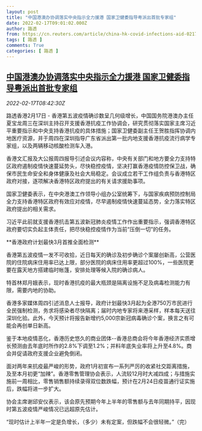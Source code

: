 ```yaml
---
layout: post
title: "中国港澳办协调落实中央指示全力援港 国家卫健委指导粤派出首批专家组"
date: 2022-02-17T09:01:02.000Z
author: 路透
from: https://cn.reuters.com/article/china-hk-covid-infections-aid-0217-idCNKBS2KM0QQ
tags: [ 路透 ]
comments: True
categories: [ 路透 ]
---
```

<!--1645088462000-->
[中国港澳办协调落实中央指示全力援港 国家卫健委指导粤派出首批专家组](https://cn.reuters.com/article/china-hk-covid-infections-aid-0217-idCNKBS2KM0QQ)
------

<div>
<div><i>2022-02-17T08:42:30Z</i></div><p>路透香港2月17日 - 香港第五波疫情确诊数呈几何级增长，中国国务院港澳办主任夏宝龙周三在深圳主持召开支援香港抗疫工作协调会，研究贯彻落实国家主席习近平重要指示和中央支持香港抗疫的具体措施；国家卫健委副主任王贺胜指挥协调内地医疗资源，并于周四在深圳指导广东省派出第一批内地支援香港抗疫流行病学专家组，以及两辆移动核酸检测车入港。</p><p>香港文汇报及大公报周四报导引述会议内容称，中央有关部门和地方要全力支持特区政府遏制疫情快速蔓延势头，尽快稳控疫情，坚决打赢香港疫情防控保卫战，确保市民生命安全和身体健康及社会大局稳定。会议成立若干工作组负责与香港特区政府对接，逐项解决香港特区政府提出的有关请求援助事项。</p><p>国家卫健委表示，在中央港澳工作领导小组办公室统筹下，与国家疾病预防控制局全力支持香港特区政府有效应对疫情，尽早遏制疫情快速蔓延态势，全力落实特区政府提出的相关需求。</p><p>习近平此前就支援香港抗击第五波新冠肺炎疫情工作作出重要指示，强调香港特区政府要切实负起主体责任，把尽快稳控疫情作为当前“压倒一切”的任务。</p><p>**香港政府计划最快3月首推全面检测**</p><p>香港第五波疫情一发不可收拾，近日每天的确诊及初步确诊个案屡创新高，公营医院的住院病床住用率已达上限，部分医院的病床住用率更超过100%，一些医院更要在露天地方搭建临时帐篷，安排处理等候入院的确诊病人。</p><p>特首林郑月娥表示，现时香港抗疫的最大瓶颈是隔离设施不足及病毒检测能力有限，需要内地的协助。</p><p>香港多家媒体周四引述消息人士报导，政府计划最快3月起为全港750万市民进行全民强制检测，务求将感染者尽快隔离；届时内地专家将来港采样，样本每天送往深圳化验。此外，今天预计将报告新增约5,000宗新冠病毒确诊个案，换言之有可能会再创单日新高。</p><p>鉴于本地疫情恶化，香港历史悠久的商业团体--香港总商会将今年香港经济实质增长预测由去年底时所作的2.8%下调至1.2%；并料年底失业率将上升至4.8%。商会并促请政府支援企业避免倒闭。</p><p>面对两年来抗疫最严峻的形势，政府1月初宣布一系列严厉的收紧社交距离措施，及至本月初更“加辣”。香港零售管理协会表示，人流较12月时大减四成；与措施实施前一周相比，零售销售额持续录得双位数跌幅，预计在2月24日疫苗通行证实施后，跌幅将进一步扩大。</p><p>协会主席谢邱安仪表示，该会原先预期今年上半年的零售额与去年同期持平，因现时第五波疫情严峻情况已远超原先估计。</p><p>“现时估计上半年一定是负增长，（多少）未有定案，但跌幅不会很轻微。”（完）</p>
</div>
